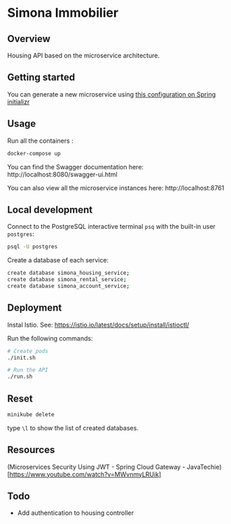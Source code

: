 # Simona Immobilier

## Overview

Housing API based on the microservice architecture.

## Getting started

You can generate a new microservice using [this configuration on Spring initializr](https://start.spring.io/#!type=maven-project&language=java&platformVersion=2.7.10&packaging=jar&jvmVersion=11&groupId=com.simonaimmobilier.rental&artifactId=rental-service&name=rental-service&description=Rental%20service&packageName=com.simona.rental&dependencies=web,data-jpa,postgresql)

## Usage

Run all the containers :

```bash
docker-compose up
```

You can find the Swagger documentation here: http://localhost:8080/swagger-ui.html

You can also view all the microservice instances here: http://localhost:8761

## Local development

Connect to the PostgreSQL interactive terminal `psq` with the built-in user `postgres`:

```bash
psql -U postgres
```

Create a database of each service:

```bash
create database simona_housing_service;
create database simona_rental_service;
create database simona_account_service;
```

## Deployment

Instal Istio. See: https://istio.io/latest/docs/setup/install/istioctl/

Run the following commands:

```bash
# Create pods
./init.sh

# Run the API
./run.sh
```

## Reset

```bash
minikube delete
```

type `\l` to show the list of created databases.

## Resources

(Microservices Security Using JWT - Spring Cloud Gateway - JavaTechie)[https://www.youtube.com/watch?v=MWvnmyLRUik]

## Todo

- Add authentication to housing controller
